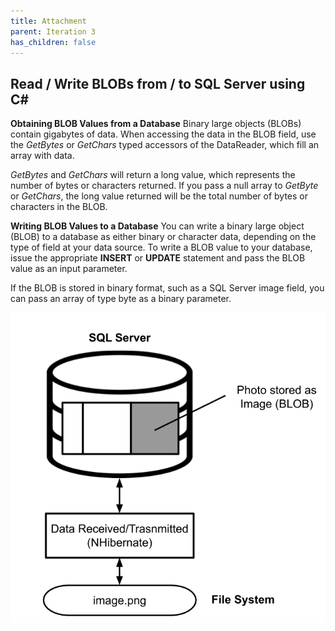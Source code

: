 ```yaml
---
title: Attachment
parent: Iteration 3
has_children: false
---
```


## Read / Write BLOBs from / to SQL Server using C#
**Obtaining BLOB Values from a Database**
Binary large objects (BLOBs) contain gigabytes of data. When accessing the data in the BLOB field, use the _GetBytes_ or _GetChars_ typed accessors of the DataReader, which fill an array with data.

_GetBytes_ and _GetChars_ will return a long value, which represents the number of bytes or characters returned. If you pass a null array to _GetByte_ or _GetChars_, the long value returned will be the total number of bytes or characters in the BLOB.

**Writing BLOB Values to a Database**
You can write a binary large object (BLOB) to a database as either binary or character data, depending on the type of field at your data source. To write a BLOB value to your database, issue the appropriate **INSERT** or **UPDATE** statement and pass the BLOB value as an input parameter.

If the BLOB is stored in binary format, such as a SQL Server image field, you can pass an array of type byte as a binary parameter.

![Diagram](../../images/final-assignment/SQL.png)